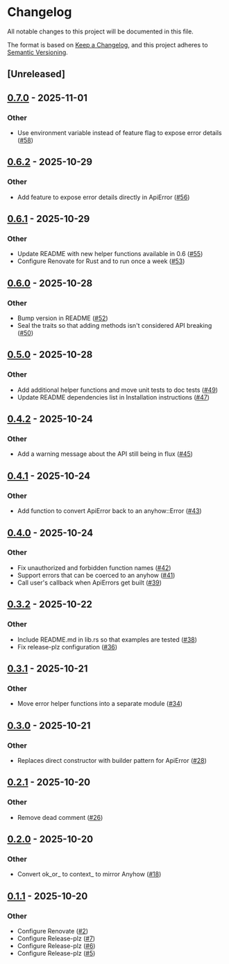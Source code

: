 # Changelog

All notable changes to this project will be documented in this file.

The format is based on [Keep a Changelog](https://keepachangelog.com/en/1.0.0/),
and this project adheres to [Semantic Versioning](https://semver.org/spec/v2.0.0.html).

## [Unreleased]

## [0.7.0](https://github.com/kosolabs/axum-anyhow/compare/v0.6.2...v0.7.0) - 2025-11-01

### Other

- Use environment variable instead of feature flag to expose error details ([#58](https://github.com/kosolabs/axum-anyhow/pull/58))

## [0.6.2](https://github.com/kosolabs/axum-anyhow/compare/v0.6.1...v0.6.2) - 2025-10-29

### Other

- Add feature to expose error details directly in ApiError ([#56](https://github.com/kosolabs/axum-anyhow/pull/56))

## [0.6.1](https://github.com/kosolabs/axum-anyhow/compare/v0.6.0...v0.6.1) - 2025-10-29

### Other

- Update README with new helper functions available in 0.6 ([#55](https://github.com/kosolabs/axum-anyhow/pull/55))
- Configure Renovate for Rust and to run once a week ([#53](https://github.com/kosolabs/axum-anyhow/pull/53))

## [0.6.0](https://github.com/kosolabs/axum-anyhow/compare/v0.5.0...v0.6.0) - 2025-10-28

### Other

- Bump version in README ([#52](https://github.com/kosolabs/axum-anyhow/pull/52))
- Seal the traits so that adding methods isn't considered API breaking ([#50](https://github.com/kosolabs/axum-anyhow/pull/50))

## [0.5.0](https://github.com/kosolabs/axum-anyhow/compare/v0.4.2...v0.5.0) - 2025-10-28

### Other

- Add additional helper functions and move unit tests to doc tests ([#49](https://github.com/kosolabs/axum-anyhow/pull/49))
- Update README dependencies list in Installation instructions ([#47](https://github.com/kosolabs/axum-anyhow/pull/47))

## [0.4.2](https://github.com/kosolabs/axum-anyhow/compare/v0.4.1...v0.4.2) - 2025-10-24

### Other

- Add a warning message about the API still being in flux ([#45](https://github.com/kosolabs/axum-anyhow/pull/45))

## [0.4.1](https://github.com/kosolabs/axum-anyhow/compare/v0.4.0...v0.4.1) - 2025-10-24

### Other

- Add function to convert ApiError back to an anyhow::Error ([#43](https://github.com/kosolabs/axum-anyhow/pull/43))

## [0.4.0](https://github.com/kosolabs/axum-anyhow/compare/v0.3.2...v0.4.0) - 2025-10-24

### Other

- Fix unauthorized and forbidden function names ([#42](https://github.com/kosolabs/axum-anyhow/pull/42))
- Support errors that can be coerced to an anyhow ([#41](https://github.com/kosolabs/axum-anyhow/pull/41))
- Call user's callback when ApiErrors get built ([#39](https://github.com/kosolabs/axum-anyhow/pull/39))

## [0.3.2](https://github.com/kosolabs/axum-anyhow/compare/v0.3.1...v0.3.2) - 2025-10-22

### Other

- Include README.md in lib.rs so that examples are tested ([#38](https://github.com/kosolabs/axum-anyhow/pull/38))
- Fix release-plz configuration ([#36](https://github.com/kosolabs/axum-anyhow/pull/36))

## [0.3.1](https://github.com/kosolabs/axum-anyhow/compare/v0.3.0...v0.3.1) - 2025-10-21

### Other

- Move error helper functions into a separate module ([#34](https://github.com/kosolabs/axum-anyhow/pull/34))

## [0.3.0](https://github.com/kosolabs/axum-anyhow/compare/v0.2.1...v0.3.0) - 2025-10-21

### Other

- Replaces direct constructor with builder pattern for ApiError ([#28](https://github.com/kosolabs/axum-anyhow/pull/28))

## [0.2.1](https://github.com/kosolabs/axum-anyhow/compare/v0.2.0...v0.2.1) - 2025-10-20

### Other

- Remove dead comment ([#26](https://github.com/kosolabs/axum-anyhow/pull/26))

## [0.2.0](https://github.com/kosolabs/axum-anyhow/compare/v0.1.1...v0.2.0) - 2025-10-20

### Other

- Convert ok_or_ to context_ to mirror Anyhow ([#18](https://github.com/kosolabs/axum-anyhow/pull/18))

## [0.1.1](https://github.com/kosolabs/axum-anyhow/compare/v0.1.0...v0.1.1) - 2025-10-20

### Other

- Configure Renovate ([#2](https://github.com/kosolabs/axum-anyhow/pull/2))
- Configure Release-plz ([#7](https://github.com/kosolabs/axum-anyhow/pull/7))
- Configure Release-plz ([#6](https://github.com/kosolabs/axum-anyhow/pull/6))
- Configure Release-plz ([#5](https://github.com/kosolabs/axum-anyhow/pull/5))
